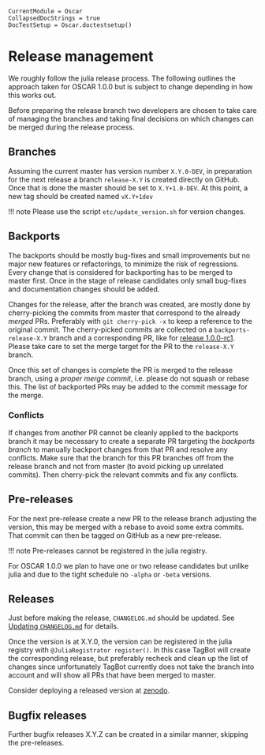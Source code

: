 ```@meta
CurrentModule = Oscar
CollapsedDocStrings = true
DocTestSetup = Oscar.doctestsetup()
```

# Release management

We roughly follow the julia release process. The following outlines the approach taken for OSCAR 1.0.0 but is subject to change depending in how this works out.

Before preparing the release branch two developers are chosen to take care of managing the branches and taking final decisions on which changes can be merged during the release process.

## Branches

Assuming the current master has version number `X.Y.0-DEV`, in preparation for the next release
a branch `release-X.Y` is created directly on GitHub.
Once that is done the master should be set to `X.Y+1.0-DEV`. At this point, a new tag should be
created named `vX.Y+1dev`

!!! note 
    Please use the script `etc/update_version.sh` for version changes.

## Backports

The backports should be mostly bug-fixes and small improvements but no major new features or refactorings, to minimize the risk of regressions.
Every change that is considered for backporting has to be merged to master first.
Once in the stage of release candidates only small bug-fixes and documentation changes should be added.

Changes for the release, after the branch was created, are mostly done by cherry-picking the commits from master that correspond to the already _merged_ PRs. Preferably with `git cherry-pick -x` to keep a reference to the original commit.
The cherry-picked commits are collected on a `backports-release-X.Y` branch and a corresponding PR, like for [release 1.0.0-rc1](https://github.com/oscar-system/Oscar.jl/pull/3378). Please take care to set the merge target for the PR to the `release-X.Y` branch.

Once this set of changes is complete the PR is merged to the release branch, using a _proper merge commit_, i.e. please do not squash or rebase this.
The list of backported PRs may be added to the commit message for the merge.

### Conflicts

If changes from another PR cannot be cleanly applied to the backports branch it may be necessary to create a separate PR targeting the _backports branch_ to manually backport changes from that PR and resolve any conflicts. Make sure that the branch for this PR branches off from the release branch and not from master (to avoid picking up unrelated commits). Then cherry-pick the relevant commits and fix any conflicts.

## Pre-releases

For the next pre-release create a new PR to the release branch adjusting the version, this may be merged with a rebase to avoid some extra commits. That commit can then be tagged on GitHub as a new pre-release.

!!! note
    Pre-releases cannot be registered in the julia registry.

For OSCAR 1.0.0 we plan to have one or two release candidates but unlike julia and due to the tight schedule no `-alpha` or `-beta` versions.

## Releases

Just before making the release, `CHANGELOG.md` should be updated.
See [Updating `CHANGELOG.md`](@ref) for details.

Once the version is at X.Y.0, the version can be registered in the julia registry with `@JuliaRegistrator register()`. In this case TagBot will create the corresponding release, but preferably recheck and clean up the list of changes since unfortunately TagBot currently does not take the branch into account and will show all PRs that have been merged to master.

Consider deploying a released version at [zenodo](https://zenodo.org/).

## Bugfix releases

Further bugfix releases X.Y.Z can be created in a similar manner, skipping the pre-releases.
